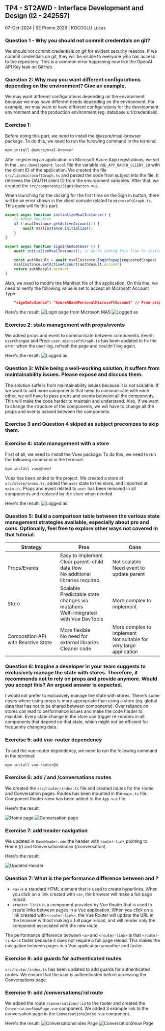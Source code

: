 ## TP4 - ST2AWD - Interface Development and Design (I2 - 2425S7)

07-Oct-2024 | SE Promo 2026 | KOCOGLU Lucas


### Question 1 -  Why you should not commit credentials on git?

We should not commit credentials on git for evident security reasons.
If we commit credentials on git, they will be visible to everyone who has access to the repository.
This is a common error happening now like the OpenAI API Key leak on GitHub.

### Question 2: Why may you want different configurations depending on the environment? Give an example.

We may want different configurations depending on the environment because we may have different needs depending on the environment.
For example, we may want to have different configurations for the development environment and the production environment (eg. database url/credentials).

### Exercise 1: 

Before doing this part, we need to install the @azure/msal-browser package. To do this, we need to run the following command in the terminal:

```bash
npm install @azure/msal-browser
```

After registering an application on Microsoft Azure App registrations, we set in the `.env.development.local` file the variable `VUE_APP_OAUTH_CLIENT_ID` with the client ID of the application.
We created the file `src/lib/microsoftGraph.ts` and pasted the code from subject into the file. It retrieves the OAUTH client ID from the environment variables.
After that, we created the `src/components/SigninButton.vue`.

When launching for the clicking for the first time on the Sign in button, there will be an error shown in the client console related to `microsoftGraph.ts`. This code will fix this part:
```typescript
export async function initializeMsalInstance() {
    // Added function
    if (!msalInstance.getActiveAccount()) {
        await msalInstance.initialize();
    }
}

export async function signInAndGetUser () {
    await initializeMsalInstance(); // We're adding this line to initialize the msalInstance

    const authResult = await msalInstance.loginPopup(requestedScopes)
    msalInstance.setActiveAccount(authResult.account)
    return authResult.account
}
```

Also, we need to modify the Manifest file of the application. On this line, we need to verify the following value is set to accept all Microsoft Account Type:
```json
	"signInAudience": "AzureADandPersonalMicrosoftAccount" // From originaly "PersonalMicrosoftAccount"
```

Here's the result:
![Login page from Microsoft MAS](https://raw.githubusercontent.com/LucasKoc/TP4-ST2AWD/refs/heads/main/Ressources/Screenshot%202024-10-08%20at%2017.01.27.png "Our login page")
![Logged as](https://raw.githubusercontent.com/LucasKoc/TP4-ST2AWD/refs/heads/main/Ressources/Screenshot%202024-10-08%20at%2017.12.00.png "Logged as user")

### Exercise 2: state management with props/events

We added props and event to communicate between components. Event: `userChanged`  and Prop: `user`.
`microsoftGraph.ts` has been updated to fix the error when the user log, refresh the page and couldn't log again.

Here's the result:
![Logged as](https://raw.githubusercontent.com/LucasKoc/TP4-ST2AWD/refs/heads/main/Ressources/Screenshot%202024-10-15%20at%2021.36.18.png "Logged as user")

### Question 3: While being a well-working solution, it suffers from maintainability issues. Please expose and discuss them.

The solution suffers from maintainability issues because it is not scalable.
If we want to add more components that need to communicate with each other, we will have to pass props and events between all the components.
This will make the code harder to maintain and understand.
Also, if we want to change the structure of the components, we will have to change all the props and events passed between the components.

### Exercise 3 and Question 4 skiped as subject preconizes to skip them.

### Exercise 4: state management with a store

First of all, we need to install the Vuex package. To do this, we need to run the following command in the terminal:

```bash
npm install vuex@next
```

Vuex has been added to the project. We created a store at `src/store/index.ts`, added the `user` state to the store, and imported at `main.ts`.
Props and event related to `user` has been removed in all components and replaced by the store when needed

Here's the result:
![Logged as](https://raw.githubusercontent.com/LucasKoc/TP4-ST2AWD/refs/heads/main/Ressources/Screenshot%202024-10-15%20at%2022.36.55.png "Logged as user from store")

### Question 5: Build a comparison table between the various state management strategies available, especially about pro and cons. Optionally, feel free to explore other ways not covered in that tutorial.

| Strategy                            | Pros                                                                                        | Cons                                                                  |
|-------------------------------------|---------------------------------------------------------------------------------------------|-----------------------------------------------------------------------|
| Props/Events                        | Easy to implement<br/>Clear parent-child data flow<br/>No additional libraries required.    | Not scalable<br/>Need event to update parent                          |
| Store                               | Scalable<br/>Predictable state changes via mutations<br/> Well-integrated with Vue DevTools | More complex to implement                                             |
| Composition API with Reactive State | More flexible<br/>No need for external libraries<br/>Cleaner code                           | More complex to implement<br/>Not suitable for very large application |

### Question 6: Imagine a developer in your team suggests to exclusively manage the state with stores. Therefore, it recommends not to rely on props and provide anymore. Would you accept this? An argued answer is expected.

I would not prefer to exclusively manage the state with stores. There's some cases where using props is more appropriate than using a store (eg. global data that has not to be shared between components).
Over reliance on stores can lead to performance issues and make the code harder to maintain. Every state change in the store can trigger re-renders in all components that depend on that state, which might not be efficient for frequently changing data.

### Exercise 5: add vue-router dependency

To add the vue-router dependency, we need to run the following command in the terminal:

```bash
npm install vue-router@4
```

### Exercise 6: add / and /conversations routes

We created the `src/router/index.ts` file and created routes for the Home and Conversation pages.
Routes has been mounted in the `main.ts` file.
Component Router-view has been added to the `App.vue` file.

Here's the result:

![Home page](https://raw.githubusercontent.com/LucasKoc/TP4-ST2AWD/refs/heads/main/Ressources/Screenshot%202024-10-15%20at%2023.56.26.png "Home page")
![Conversation page](https://raw.githubusercontent.com/LucasKoc/TP4-ST2AWD/refs/heads/main/Ressources/Screenshot%202024-10-15%20at%2023.56.38.png "Conversation page")

### Exercise 7: add header navigation

We updated in `BaseHeader.vue` the header with `router-link` pointing to Home (/) and ConversationsIndex (/conversation).

Here's the result:

![Updated Header](https://raw.githubusercontent.com/LucasKoc/TP4-ST2AWD/refs/heads/main/Ressources/Screenshot%202024-10-16%20at%2016.10.38.png "Updated Header")

### Question 7: What is the performance difference between <a> and <router-link>?

- `<a>` is a standard HTML element that is used to create hyperlinks. When you click on a link created with `<a>`, the browser will make a full page reload.
- `<router-link>` is a component provided by Vue Router that is used to create links between pages in a Vue application. When you click on a link created with `<router-link>`, the Vue Router will update the URL in the browser without making a full page reload, and will render only the component associated with the new route.

The performance difference between `<a>` and `<router-link>` is that `<router-link>` is faster because it does not require a full page reload. This makes the navigation between pages in a Vue application smoother and faster.

### Exercise 8: add guards for authenticated routes

`src/router/index.ts` has been updated to add guards for authenticated routes.
We ensure that the user is authenticated before accessing the Conversations page.

### Exercise 9: add /conversations/:id route

We added the route `/conversations/:id` to the router and created the `ConversationShowPage.vue` component.
We added 3 example link to the conversation page in the `ConversationsIndex.vue` component.

Here's the result:
![ConversationsIndex Page](https://raw.githubusercontent.com/LucasKoc/TP4-ST2AWD/refs/heads/main/Ressources/Screenshot%202024-10-16%20at%2021.47.31.png "ConversationsIndex Page")
![ConversationShow Page](https://raw.githubusercontent.com/LucasKoc/TP4-ST2AWD/refs/heads/main/Ressources/Screenshot%202024-10-16%20at%2021.48.24.png "ConversationShow Page")
